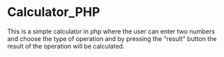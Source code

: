 # Calculator_PHP
This is a simple calculator in php where the user can enter two numbers and choose the type of operation and by pressing the "result" button the result of the operation will be calculated.
